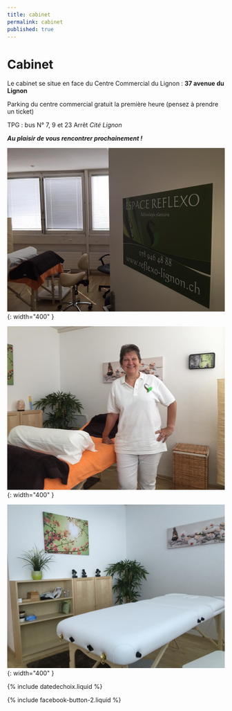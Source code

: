 ```yaml
---
title: cabinet
permalink: cabinet
published: true
---
```


# Cabinet

Le cabinet se situe en face du Centre Commercial du Lignon :
**37 avenue du Lignon**

Parking du centre commercial gratuit la première heure
(pensez à prendre un ticket)

TPG : bus N° 7, 9 et 23
Arrêt *Cité Lignon*

***Au plaisir de vous rencontrer prochainement !***

![](./images/cabinet-reflexologie-suzanne-himmelberger-1.jpg){: width="400" }

![](./images/cabinet-reflexologie-suzanne-himmelberger-2.jpg){: width="400" }

![](./images/cabinet-reflexologie-suzanne-himmelberger-3.jpg){: width="400" }

{% include datedechoix.liquid %}

{% include facebook-button-2.liquid %}
